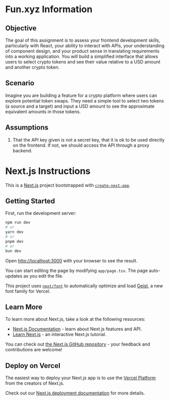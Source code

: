 # Fun.xyz Information

## Objective
The goal of this assignment is to assess your frontend development skills,
particularly with React, your ability to interact with APIs, your understanding of
component design, and your product sense in translating requirements into a
working application. You will build a simplified interface that allows users to select
crypto tokens and see their value relative to a USD amount and another crypto
token.

## Scenario

Imagine you are building a feature for a crypto platform where users can explore
potential token swaps. They need a simple tool to select two tokens (a source and
a target) and input a USD amount to see the approximate equivalent amounts in
those tokens.

## Assumptions
1. That the API key given is not a secret key, that it is ok to be used directly on the frontend. If not, we should access the API through a proxy backend.

# Next.js Instructions

This is a [Next.js](https://nextjs.org) project bootstrapped with [`create-next-app`](https://nextjs.org/docs/app/api-reference/cli/create-next-app).

## Getting Started

First, run the development server:

```bash
npm run dev
# or
yarn dev
# or
pnpm dev
# or
bun dev
```

Open [http://localhost:3000](http://localhost:3000) with your browser to see the result.

You can start editing the page by modifying `app/page.tsx`. The page auto-updates as you edit the file.

This project uses [`next/font`](https://nextjs.org/docs/app/building-your-application/optimizing/fonts) to automatically optimize and load [Geist](https://vercel.com/font), a new font family for Vercel.

## Learn More

To learn more about Next.js, take a look at the following resources:

- [Next.js Documentation](https://nextjs.org/docs) - learn about Next.js features and API.
- [Learn Next.js](https://nextjs.org/learn) - an interactive Next.js tutorial.

You can check out [the Next.js GitHub repository](https://github.com/vercel/next.js) - your feedback and contributions are welcome!

## Deploy on Vercel

The easiest way to deploy your Next.js app is to use the [Vercel Platform](https://vercel.com/new?utm_medium=default-template&filter=next.js&utm_source=create-next-app&utm_campaign=create-next-app-readme) from the creators of Next.js.

Check out our [Next.js deployment documentation](https://nextjs.org/docs/app/building-your-application/deploying) for more details.
